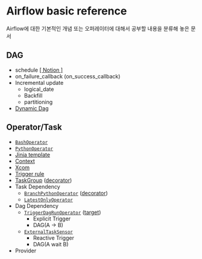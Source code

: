 # Airflow basic reference

Airflow에 대한 기본적인 개념 또는 오퍼레이터에 대해서 공부할 내용을 분류해 놓은 문서

## DAG

- schedule [[ Notion ]](https://historical-medicine-5c0.notion.site/Schedule-b42c5c2c38094799a96bad043f572e06?pvs=4)
- on_failure_callback (on_success_callback)
- Incremental update
    - logical_date
    - Backfill
    - partitioning
- [Dynamic Dag](./dynamic_dag/)

## Operator/Task

- [`BashOperator`](./bash_operator.py)
- [`PythonOperator`](./python_operator.py)
- [Jinja template](./jinja_template.py)
- [Context](./task_context.py)
- [Xcom](./xcom.py)
- [Trigger rule](./trigger_rule.py)
- [TaskGroup](./task_group.py) ([decorator](./task_group_decorator.py))
- Task Dependency
    - [`BranchPythonOperator`](./branch_python_operator.py) ([decorator](./branch_python_decorator.py))
    - [`LatestOnlyOperator`](./latest_only_operator.py)
- Dag Dependency
    - [`TriggerDagRunOperator`](./trigger_dag_run_operator.py) ([target](./trigger_dag_run_target.py))
        - Explicit Trigger
        - DAG(A -> B)
    - [`ExternalTaskSensor`](./external_task_sensor.py)
        - Reactive Trigger
        - DAG(A wait B)
- Provider